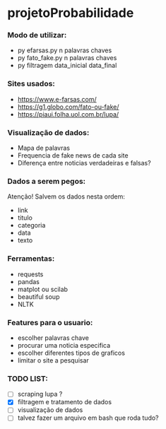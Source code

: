 # projetoProbabilidade  

### Modo de utilizar:  
- py efarsas.py n palavras chaves  
- py fato_fake.py n palavras chaves  
- py filtragem data_inicial data_final  

### Sites usados:  
- https://www.e-farsas.com/  
- https://g1.globo.com/fato-ou-fake/  
- https://piaui.folha.uol.com.br/lupa/  

### Visualização de dados:  
- Mapa de palavras  
- Frequencia de fake news de cada site  
- Diferença entre noticias verdadeiras e falsas?  

### Dados a serem pegos:  
Atenção! Salvem os dados nesta ordem:  
- link  
- titulo  
- categoria  
- data  
- texto  

### Ferramentas:  
- requests  
- pandas  
- matplot ou scilab  
- beautiful soup  
- NLTK  

### Features para o usuario:
- escolher palavras chave
- procurar uma noticia especifica
- escolher diferentes tipos de graficos
- limitar o site a pesquisar

### TODO LIST:  
- [ ] scraping lupa  ?
- [x] filtragem e tratamento de dados  
- [ ] visualização de dados  
- [ ] talvez fazer um arquivo em bash que roda tudo?
